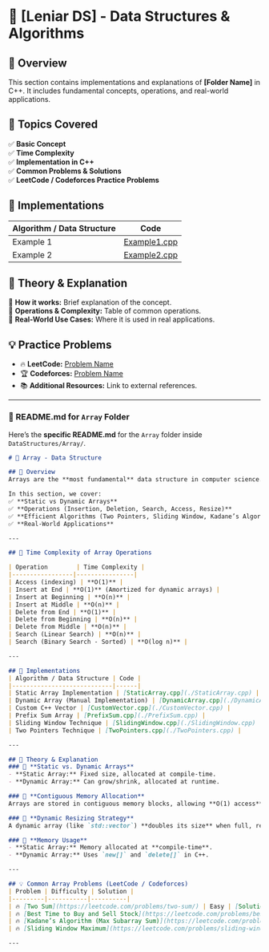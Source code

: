 # 📂 [Leniar DS] - Data Structures & Algorithms

## 📌 Overview
This section contains implementations and explanations of **[Folder Name]** in C++. It includes fundamental concepts, operations, and real-world applications.

## 📖 Topics Covered
✅ **Basic Concept**  
✅ **Time Complexity**  
✅ **Implementation in C++**  
✅ **Common Problems & Solutions**  
✅ **LeetCode / Codeforces Practice Problems**

## 🚀 Implementations
| Algorithm / Data Structure | Code |
|----------------------------|------|
| Example 1 | [Example1.cpp](./Example1.cpp) |
| Example 2 | [Example2.cpp](./Example2.cpp) |

## 📝 Theory & Explanation
📌 **How it works:** Brief explanation of the concept.  
📌 **Operations & Complexity:** Table of common operations.  
📌 **Real-World Use Cases:** Where it is used in real applications.  

## 💡 Practice Problems
- 🔥 **LeetCode:** [Problem Name](https://leetcode.com/problems/example/)
- 🏆 **Codeforces:** [Problem Name](https://codeforces.com/problemset/problem/example)
- 📚 **Additional Resources:** Link to external references.

---

### **📌 README.md for `Array` Folder**
Here’s the **specific README.md** for the `Array` folder inside `DataStructures/Array/`.

```md
# 📂 Array - Data Structure

## 📌 Overview
Arrays are the **most fundamental** data structure in computer science. They provide a **contiguous memory allocation**, making them efficient for indexed access.

In this section, we cover:
✅ **Static vs Dynamic Arrays**  
✅ **Operations (Insertion, Deletion, Search, Access, Resize)**  
✅ **Efficient Algorithms (Two Pointers, Sliding Window, Kadane’s Algorithm)**  
✅ **Real-World Applications**  

---

## 📖 Time Complexity of Array Operations

| Operation        | Time Complexity |
|-----------------|----------------|
| Access (indexing) | **O(1)** |
| Insert at End | **O(1)** (Amortized for dynamic arrays) |
| Insert at Beginning | **O(n)** |
| Insert at Middle | **O(n)** |
| Delete from End | **O(1)** |
| Delete from Beginning | **O(n)** |
| Delete from Middle | **O(n)** |
| Search (Linear Search) | **O(n)** |
| Search (Binary Search - Sorted) | **O(log n)** |

---

## 🚀 Implementations
| Algorithm / Data Structure | Code |
|----------------------------|------|
| Static Array Implementation | [StaticArray.cpp](./StaticArray.cpp) |
| Dynamic Array (Manual Implementation) | [DynamicArray.cpp](./DynamicArray.cpp) |
| Custom C++ Vector | [CustomVector.cpp](./CustomVector.cpp) |
| Prefix Sum Array | [PrefixSum.cpp](./PrefixSum.cpp) |
| Sliding Window Technique | [SlidingWindow.cpp](./SlidingWindow.cpp) |
| Two Pointers Technique | [TwoPointers.cpp](./TwoPointers.cpp) |

---

## 📝 Theory & Explanation
### 📌 **Static vs. Dynamic Arrays**
- **Static Array:** Fixed size, allocated at compile-time.
- **Dynamic Array:** Can grow/shrink, allocated at runtime.

### 📌 **Contiguous Memory Allocation**
Arrays are stored in contiguous memory blocks, allowing **O(1) access** via indexing.

### 📌 **Dynamic Resizing Strategy**
A dynamic array (like `std::vector`) **doubles its size** when full, reducing overall complexity.

### 📌 **Memory Usage**
- **Static Array:** Memory allocated at **compile-time**.
- **Dynamic Array:** Uses `new[]` and `delete[]` in C++.

---

## 💡 Common Array Problems (LeetCode / Codeforces)
| Problem | Difficulty | Solution |
|---------|-----------|----------|
| 🔥 [Two Sum](https://leetcode.com/problems/two-sum/) | Easy | [Solution](./TwoSum.cpp) |
| 🔥 [Best Time to Buy and Sell Stock](https://leetcode.com/problems/best-time-to-buy-and-sell-stock/) | Easy | [Solution](./BuySellStock.cpp) |
| 🔥 [Kadane’s Algorithm (Max Subarray Sum)](https://leetcode.com/problems/maximum-subarray/) | Medium | [Solution](./Kadane.cpp) |
| 🔥 [Sliding Window Maximum](https://leetcode.com/problems/sliding-window-maximum/) | Hard | [Solution](./SlidingWindowMaximum.cpp) |

---